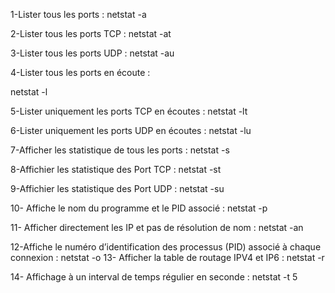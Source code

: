 1-Lister tous les ports :
netstat -a

2-Lister tous les ports TCP :
netstat -at

3-Lister tous les ports UDP :
netstat -au

4-Lister tous les ports en écoute :

netstat -l

5-Lister uniquement les ports TCP en écoutes :
 netstat -lt

6-Lister uniquement les ports UDP en écoutes :
netstat -lu

7-Afficher les statistique de tous les ports :
netstat -s

8-Affichier les statistique des Port TCP :
netstat -st

9-Affichier les statistique des Port UDP :
 netstat -su

10- Affiche le nom du programme et le PID associé :
netstat -p

11- Afficher directement les IP et pas de résolution de nom :
netstat -an

12-Affiche le numéro d’identification des processus (PID) associé à chaque connexion :
netstat -o
13- Afficher la table de routage IPV4 et IP6 :
netstat -r

14- Affichage à un interval de temps régulier en seconde :
netstat -t 5


